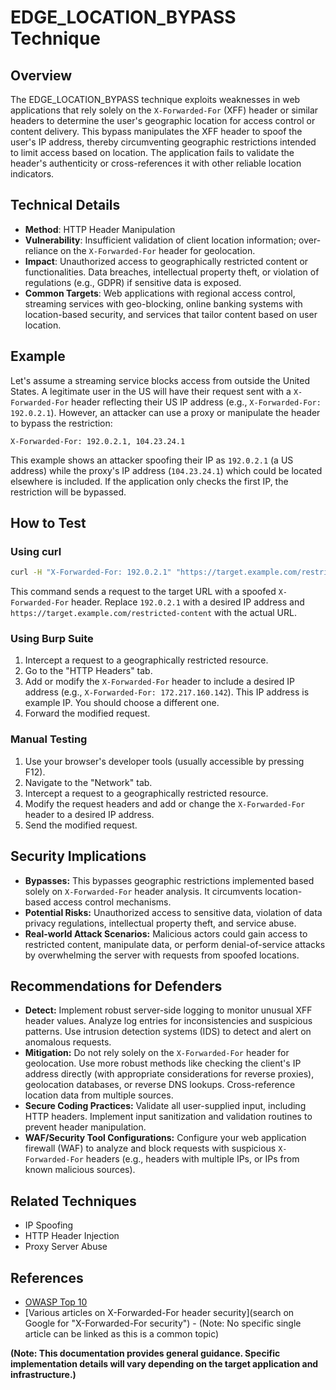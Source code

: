 # EDGE_LOCATION_BYPASS Technique

## Overview

The EDGE_LOCATION_BYPASS technique exploits weaknesses in web applications that rely solely on the `X-Forwarded-For` (XFF) header or similar headers to determine the user's geographic location for access control or content delivery.  This bypass manipulates the XFF header to spoof the user's IP address, thereby circumventing geographic restrictions intended to limit access based on location.  The application fails to validate the header's authenticity or cross-references it with other reliable location indicators.

## Technical Details

- **Method**: HTTP Header Manipulation
- **Vulnerability**: Insufficient validation of client location information; over-reliance on the `X-Forwarded-For` header for geolocation.
- **Impact**: Unauthorized access to geographically restricted content or functionalities.  Data breaches, intellectual property theft, or violation of regulations (e.g., GDPR) if sensitive data is exposed.
- **Common Targets**: Web applications with regional access control, streaming services with geo-blocking, online banking systems with location-based security, and services that tailor content based on user location.


## Example

Let's assume a streaming service blocks access from outside the United States.  A legitimate user in the US will have their request sent with a `X-Forwarded-For` header reflecting their US IP address (e.g., `X-Forwarded-For: 192.0.2.1`).  However, an attacker can use a proxy or manipulate the header to bypass the restriction:

```http
X-Forwarded-For: 192.0.2.1, 104.23.24.1
```

This example shows an attacker spoofing their IP as `192.0.2.1` (a US address) while the proxy's IP address (`104.23.24.1`) which could be located elsewhere is included. If the application only checks the first IP, the restriction will be bypassed.

## How to Test

### Using curl

```bash
curl -H "X-Forwarded-For: 192.0.2.1" "https://target.example.com/restricted-content"
```

This command sends a request to the target URL with a spoofed `X-Forwarded-For` header. Replace `192.0.2.1` with a desired IP address and `https://target.example.com/restricted-content` with the actual URL.

### Using Burp Suite

1. Intercept a request to a geographically restricted resource.
2. Go to the "HTTP Headers" tab.
3. Add or modify the `X-Forwarded-For` header to include a desired IP address (e.g., `X-Forwarded-For: 172.217.160.142`). This IP address is example IP.  You should choose a different one.
4. Forward the modified request.

### Manual Testing

1. Use your browser's developer tools (usually accessible by pressing F12).
2. Navigate to the "Network" tab.
3. Intercept a request to a geographically restricted resource.
4. Modify the request headers and add or change the `X-Forwarded-For` header to a desired IP address.
5. Send the modified request.


## Security Implications

- **Bypasses:** This bypasses geographic restrictions implemented based solely on `X-Forwarded-For` header analysis.  It circumvents location-based access control mechanisms.
- **Potential Risks:** Unauthorized access to sensitive data, violation of data privacy regulations, intellectual property theft, and service abuse.
- **Real-world Attack Scenarios:**  Malicious actors could gain access to restricted content, manipulate data, or perform denial-of-service attacks by overwhelming the server with requests from spoofed locations.


## Recommendations for Defenders

- **Detect:** Implement robust server-side logging to monitor unusual XFF header values.  Analyze log entries for inconsistencies and suspicious patterns.  Use intrusion detection systems (IDS) to detect and alert on anomalous requests.
- **Mitigation:**  Do not rely solely on the `X-Forwarded-For` header for geolocation.  Use more robust methods like checking the client's IP address directly (with appropriate considerations for reverse proxies), geolocation databases, or reverse DNS lookups. Cross-reference location data from multiple sources.
- **Secure Coding Practices:** Validate all user-supplied input, including HTTP headers.  Implement input sanitization and validation routines to prevent header manipulation.
- **WAF/Security Tool Configurations:** Configure your web application firewall (WAF) to analyze and block requests with suspicious `X-Forwarded-For` headers (e.g., headers with multiple IPs, or IPs from known malicious sources).


## Related Techniques

- IP Spoofing
- HTTP Header Injection
- Proxy Server Abuse

## References

- [OWASP Top 10](https://owasp.org/www-project-top-ten/)
- [Various articles on X-Forwarded-For header security](search on Google for "X-Forwarded-For security") - (Note: No specific single article can be linked as this is a common topic)

**(Note:  This documentation provides general guidance.  Specific implementation details will vary depending on the target application and infrastructure.)**
